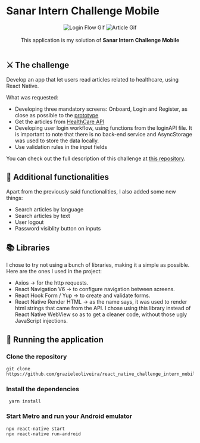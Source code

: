 # Sanar Intern Challenge Mobile

<div align="center">
  <img src="https://media.giphy.com/media/lODEHyfhLDzVcocD33/giphy.gif" alt="Login Flow Gif" />
  <img src="https://media.giphy.com/media/ybRlHMwOZE5BbUsvCb/giphy.gif" alt="Article Gif"/>
</div>

<br>
<div align="center">
  This application is my solution of <strong>Sanar Intern Challenge Mobile</strong>
</div>
<br>

## ⚔️ The challenge

Develop an app that let users read articles related to healthcare, using React Native.
<br>

What was requested:

- Developing three mandatory screens: Onboard, Login and Register, as close as possible to the [prototype](https://www.figma.com/file/U67le6ZsSSb0XOgU4F7COC/Est%C3%A1gio-%2F-2022.1?node-id=2%3A274)
- Get the articles from [HealthCare API](https://www.healthcare.gov/api/articles.json)
- Developing user login workflow, using functions from the loginAPI file. It is important to note that there is no back-end service and AsyncStorage was used to store the data locally.
- Use validation rules in the input fields

You can check out the full description of this challenge at [this repository](https://github.com/jacksonsmith/react_native_challenge_intern_mobile).

## 🚀 Additional functionalities

Apart from the previously said functionalities, I also added some new things:

- Search articles by language
- Search articles by text
- User logout
- Password visiblity button on inputs

## 📚 Libraries

I chose to try not using a bunch of libraries, making it a simple as possible. Here are the ones I used in the project:

- Axios → for the http requests.
- React Navigation V6 → to configure navigation between screens.
- React Hook Form / Yup → to create and validate forms.
- React Native Render HTML → as the name says, it was used to render html strings that came from the API. I chose using this library instead of React Native WebView so as to get a cleaner code, without those ugly JavaScript injections.

## 🏃 Running the application

### Clone the repository

```
git clone https://github.com/grazieleoliveira/react_native_challenge_intern_mobile.git
```

### Install the dependencies

```
 yarn install
```

### Start Metro and run your Android emulator

```
npx react-native start
npx react-native run-android
```
